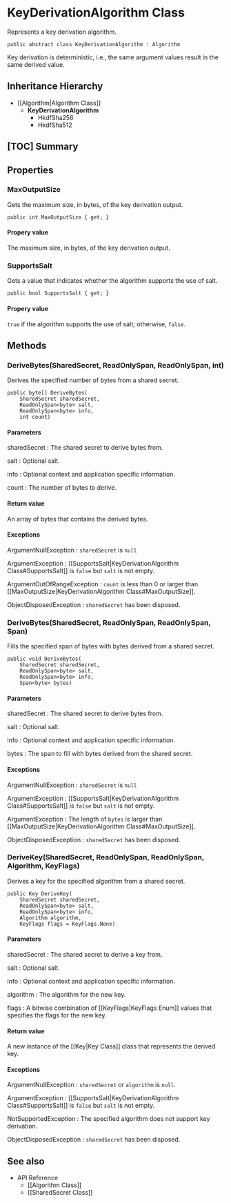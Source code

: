 # KeyDerivationAlgorithm Class

Represents a key derivation algorithm.

    public abstract class KeyDerivationAlgorithm : Algorithm

Key derivation is deterministic, i.e., the same argument values result in the
same derived value.


## Inheritance Hierarchy

* [[Algorithm|Algorithm Class]]
    * **KeyDerivationAlgorithm**
        * HkdfSha256
        * HkdfSha512


## [TOC] Summary


## Properties


### MaxOutputSize

Gets the maximum size, in bytes, of the key derivation output.

    public int MaxOutputSize { get; }

#### Propery value

The maximum size, in bytes, of the key derivation output.


### SupportsSalt

Gets a value that indicates whether the algorithm supports the use of salt.

    public bool SupportsSalt { get; }

#### Propery value

`true` if the algorithm supports the use of salt; otherwise, `false`.


## Methods


### DeriveBytes(SharedSecret, ReadOnlySpan<byte>, ReadOnlySpan<byte>, int)

Derives the specified number of bytes from a shared secret.

    public byte[] DeriveBytes(
        SharedSecret sharedSecret,
        ReadOnlySpan<byte> salt,
        ReadOnlySpan<byte> info,
        int count)

#### Parameters

sharedSecret
: The shared secret to derive bytes from.

salt
: Optional salt.

info
: Optional context and application specific information.

count
: The number of bytes to derive.

#### Return value

An array of bytes that contains the derived bytes.

#### Exceptions

ArgumentNullException
: `sharedSecret` is `null`

ArgumentException
: [[SupportsSalt|KeyDerivationAlgorithm Class#SupportsSalt]] is `false` but
    `salt` is not empty.

ArgumentOutOfRangeException
: `count` is less than 0 or larger than
    [[MaxOutputSize|KeyDerivationAlgorithm Class#MaxOutputSize]].

ObjectDisposedException
: `sharedSecret` has been disposed.


### DeriveBytes(SharedSecret, ReadOnlySpan<byte>, ReadOnlySpan<byte>, Span<byte>)

Fills the specified span of bytes with bytes derived from a shared secret.

    public void DeriveBytes(
        SharedSecret sharedSecret,
        ReadOnlySpan<byte> salt,
        ReadOnlySpan<byte> info,
        Span<byte> bytes)

#### Parameters

sharedSecret
: The shared secret to derive bytes from.

salt
: Optional salt.

info
: Optional context and application specific information.

bytes
: The span to fill with bytes derived from the shared secret.

#### Exceptions

ArgumentNullException
: `sharedSecret` is `null`

ArgumentException
: [[SupportsSalt|KeyDerivationAlgorithm Class#SupportsSalt]] is `false` but
    `salt` is not empty.

ArgumentException
: The length of `bytes` is larger than
    [[MaxOutputSize|KeyDerivationAlgorithm Class#MaxOutputSize]].

ObjectDisposedException
: `sharedSecret` has been disposed.


### DeriveKey(SharedSecret, ReadOnlySpan<byte>, ReadOnlySpan<byte>, Algorithm, KeyFlags)

Derives a key for the specified algorithm from a shared secret.

    public Key DeriveKey(
        SharedSecret sharedSecret,
        ReadOnlySpan<byte> salt,
        ReadOnlySpan<byte> info,
        Algorithm algorithm,
        KeyFlags flags = KeyFlags.None)

#### Parameters

sharedSecret
: The shared secret to derive a key from.

salt
: Optional salt.

info
: Optional context and application specific information.

algorithm
: The algorithm for the new key.

flags
: A bitwise combination of [[KeyFlags|KeyFlags Enum]] values that specifies
    the flags for the new key.
    
#### Return value

A new instance of the [[Key|Key Class]] class that represents the derived key.

#### Exceptions

ArgumentNullException
: `sharedSecret` or `algorithm` is `null`.

ArgumentException
: [[SupportsSalt|KeyDerivationAlgorithm Class#SupportsSalt]] is `false` but
    `salt` is not empty.

NotSupportedException
: The specified algorithm does not support key derivation.

ObjectDisposedException
: `sharedSecret` has been disposed.


## See also

* API Reference
    * [[Algorithm Class]]
    * [[SharedSecret Class]]
